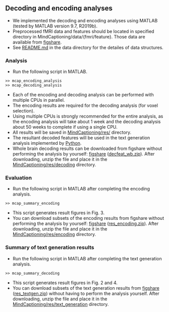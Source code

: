 ## Decoding and encoding analyses
- We implemented the decoding and encoding analyses using MATLAB (tested by MATLAB version 9.7, R2019b).
- Preprocessed fMRI data and features should be located in specified directory in MindCaptioning/data/{fmri/feature}. Those data are available from <a href="https://doi.org/10.6084/m9.figshare.25808179">figshare</a>.
- See [README.md](../../data/README.md) in the data directory for the detailes of data structures.

### Analysis
- Run the following script in MATLAB.
```plaintext
>> mcap_encoding_analysis
>> mcap_decoding_analysis
```
- Each of the encoding and decoding analysis can be performed with multiple CPUs in parallel.
- The encoding results are required for the decoding analysis (for voxel selection).
- Using multiple CPUs is strongly recommended for the entire analysis, as the encoding analysis will take about 1 week and the decoding analysis about 50 weeks to complete if using a single CPU.
- All results will be saved in [MindCaptioning/res/](../../res) directory.
- The resultant decoded features will be used in the text generation analysis implemented by [Python](../python).
- Whole brain decoding results can be downloaded from figshare without performing the analysis by yourself:
 <a href="https://doi.org/10.6084/m9.figshare.25808179">figshare</a>
 (<a href="https://figshare.com/ndownloader/files/46420294">decfeat_wb.zip</a>). After downloading, unzip the file and place it in the [MindCaptioning/res/decoding](../../res/decoding) directory.

### Evaluation
- Run the following script in MATLAB after completing the encoding analysis.
```plaintext
>> mcap_summary_encoding
```
- This script generates result figures in Fig. 3.
- You can download subsets of the encoding results from figshare without performing the analysis by yourself:
 <a href="https://doi.org/10.6084/m9.figshare.25808179">figshare</a>
 (<a href="https://figshare.com/ndownloader/files/46420405">res_encoding.zip</a>). After downloading, unzip the file and place it in the [MindCaptioning/res/encoding](../../res/encoding) directory.

### Summary of text generation results
- Run the following script in MATLAB after completing the text generation analysis.
```plaintext
>> mcap_summary_decoding
```
- This script generates result figures in Fig. 2 and 4.
- You can download subsets of the text generation results from <a href="https://doi.org/10.6084/m9.figshare.25808179">figshare</a> (<a href="https://figshare.com/ndownloader/files/46422523">res_textgen.zip</a>) without having to perform the analysis yourself. After downloading, unzip the file and place it in the [MindCaptioning/res/text_generation](../../res/text_generation) directory.
